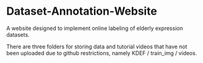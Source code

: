 # Dataset-Annotation-Website
A website designed to implement online labeling of elderly expression datasets.

There are three folders for storing data and tutorial videos that have not been uploaded due to github restrictions, namely KDEF / train_img / videos.
